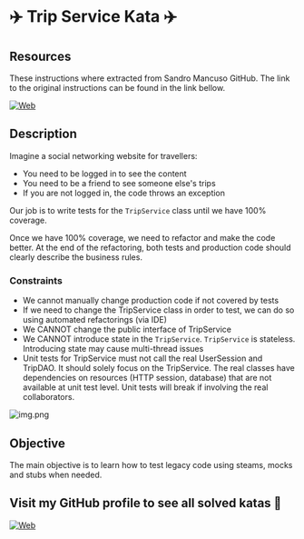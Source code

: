 # :airplane: Trip Service Kata :airplane:

## Resources

These instructions where extracted from Sandro Mancuso GitHub. The link to the original instructions can be found in the link bellow.

[![Web](https://img.shields.io/badge/GitHub-Sandro_Mancuso-14a1f0?style=for-the-badge&logo=github&logoColor=white&labelColor=101010)](https://github.com/sandromancuso/trip-service-kata)

## Description

Imagine a social networking website for travellers:

- You need to be logged in to see the content
- You need to be a friend to see someone else's trips
- If you are not logged in, the code throws an exception

Our job is to write tests for the `TripService` class until we have 100% coverage.

Once we have 100% coverage, we need to refactor and make the code better. At the end of the refactoring, both tests and production code
should clearly describe the business rules.

### Constraints

- We cannot manually change production code if not covered by tests
- If we need to change the TripService class in order to test, we can do so using automated refactorings (via IDE)
- We CANNOT change the public interface of TripService
- We CANNOT introduce state in the `TripService`. `TripService` is stateless. Introducing state may cause multi-thread issues
- Unit tests for TripService must not call the real UserSession and TripDAO. It should solely focus on the TripService. The real classes
  have dependencies on resources (HTTP session, database) that are not available at unit test level. Unit tests will break if involving
  the real collaborators.

![img.png](assets/img.png)

## Objective

The main objective is to learn how to test legacy code using steams, mocks and stubs when needed.

## Visit my GitHub profile to see all solved katas 🚀

[![Web](https://img.shields.io/badge/GitHub-Dimanu.py-14a1f0?style=for-the-badge&logo=github&logoColor=white&labelColor=101010)](https://github.com/dimanu-py/java-code-katas)